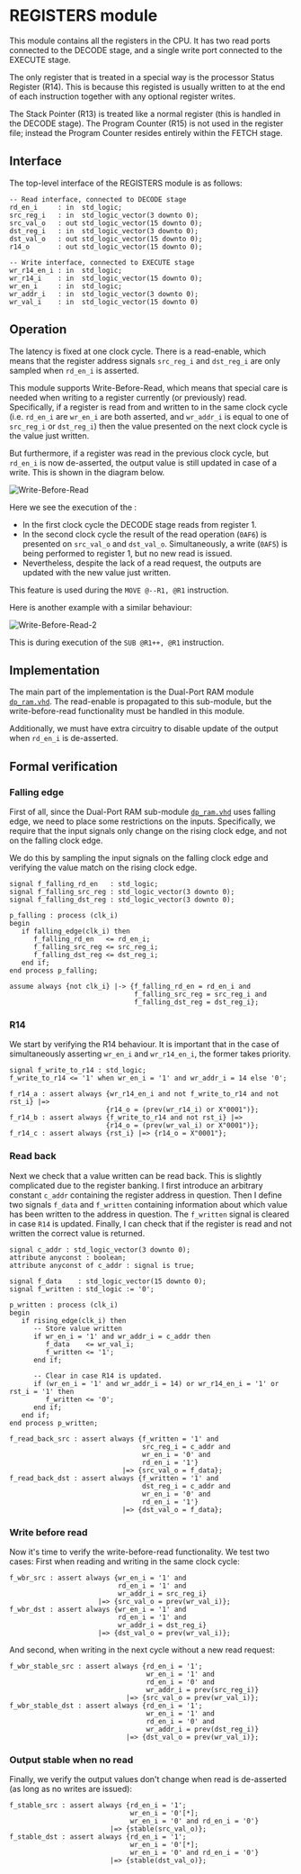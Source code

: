 # REGISTERS module

This module contains all the registers in the CPU. It has two read ports
connected to the DECODE stage, and a single write port connected to the EXECUTE
stage.

The only register that is treated in a special way is the processor Status
Register (R14). This is because this registed is usually written to at the end
of each instruction together with any optional register writes.

The Stack Pointer (R13) is treated like a normal register (this is handled in
the DECODE stage). The Program Counter (R15) is not used in the register file;
instead the Program Counter resides entirely within the FETCH stage.


## Interface
The top-level interface of the REGISTERS module is as follows:

```
-- Read interface, connected to DECODE stage
rd_en_i     : in  std_logic;
src_reg_i   : in  std_logic_vector(3 downto 0);
src_val_o   : out std_logic_vector(15 downto 0);
dst_reg_i   : in  std_logic_vector(3 downto 0);
dst_val_o   : out std_logic_vector(15 downto 0);
r14_o       : out std_logic_vector(15 downto 0);

-- Write interface, connected to EXECUTE stage
wr_r14_en_i : in  std_logic;
wr_r14_i    : in  std_logic_vector(15 downto 0);
wr_en_i     : in  std_logic;
wr_addr_i   : in  std_logic_vector(3 downto 0);
wr_val_i    : in  std_logic_vector(15 downto 0)
```


## Operation

The latency is fixed at one clock cycle. There is a read-enable, which means
that the register address signals `src_reg_i` and `dst_reg_i` are only sampled
when `rd_en_i` is asserted.

This module supports Write-Before-Read, which means that special care is needed
when writing to a register currently (or previously) read. Specifically, if a
register is read from and written to in the same clock cycle (i.e. `rd_en_i`
are `wr_en_i` are both asserted, and `wr_addr_i` is equal to one of `src_reg_i`
or `dst_reg_i`) then the value presented on the next clock cycle is the value
just written.

But furthermore, if a register was read in the previous clock cycle, but
`rd_en_i` is now de-asserted, the output value is still updated in case of a
write. This is shown in the diagram below.

![Write-Before-Read](write_before_read.png)

Here we see the execution of the :
* In the first clock cycle the DECODE stage reads from register 1.
* In the second clock cycle the result of the read operation (`0AF6`) is
  presented on `src_val_o` and `dst_val_o`. Simultaneously, a write (`0AF5`) is
  being performed to register 1, but no new read is issued.
* Nevertheless, despite the lack of a read request, the outputs are updated
  with the new value just written.

This feature is used during the `MOVE @--R1, @R1` instruction.

Here is another example with a similar behaviour:

![Write-Before-Read-2](write_before_read_2.png)

This is during execution of the `SUB @R1++, @R1` instruction.


## Implementation

The main part of the implementation is the Dual-Port RAM module
[`dp_ram.vhd`](../sub/dp_ram.vhd). The read-enable is propagated to this
sub-module, but the write-before-read functionality must be handled in this
module.

Additionally, we must have extra circuitry to disable update of the output when
`rd_en_i` is de-asserted.


## Formal verification

### Falling edge

First of all, since the Dual-Port RAM sub-module
[`dp_ram.vhd`](../sub/dp_ram.vhd) uses falling edge, we need to place some
restrictions on the inputs. Specifically, we require that the input signals
only change on the rising clock edge, and not on the falling clock edge.

We do this by sampling the input signals on the falling clock edge and
verifying the value match on the rising clock edge.

```
signal f_falling_rd_en   : std_logic;
signal f_falling_src_reg : std_logic_vector(3 downto 0);
signal f_falling_dst_reg : std_logic_vector(3 downto 0);

p_falling : process (clk_i)
begin
   if falling_edge(clk_i) then
      f_falling_rd_en   <= rd_en_i;
      f_falling_src_reg <= src_reg_i;
      f_falling_dst_reg <= dst_reg_i;
   end if;
end process p_falling;

assume always {not clk_i} |-> {f_falling_rd_en = rd_en_i and
                               f_falling_src_reg = src_reg_i and
                               f_falling_dst_reg = dst_reg_i};
```


### R14
We start by verifying the R14 behaviour. It is important that in the case of
simultaneously asserting `wr_en_i` and `wr_r14_en_i`, the former takes
priority.

```
signal f_write_to_r14 : std_logic;
f_write_to_r14 <= '1' when wr_en_i = '1' and wr_addr_i = 14 else '0';

f_r14_a : assert always {wr_r14_en_i and not f_write_to_r14 and not rst_i} |=>
                        {r14_o = (prev(wr_r14_i) or X"0001")};
f_r14_b : assert always {f_write_to_r14 and not rst_i} |=>
                        {r14_o = (prev(wr_val_i) or X"0001")};
f_r14_c : assert always {rst_i} |=> {r14_o = X"0001"};
```

### Read back

Next we check that a value written can be read back. This is slightly
complicated due to the register banking. I first introduce an arbitrary
constant `c_addr` containing the register address in question.  Then I define
two signals `f_data` and `f_written` containing information about which value
has been written to the address in question. The `f_written` signal is cleared
in case `R14` is updated. Finally, I can check that if the register is read and
not written the correct value is returned.

```
signal c_addr : std_logic_vector(3 downto 0);
attribute anyconst : boolean;
attribute anyconst of c_addr : signal is true;

signal f_data    : std_logic_vector(15 downto 0);
signal f_written : std_logic := '0';

p_written : process (clk_i)
begin
   if rising_edge(clk_i) then
      -- Store value written
      if wr_en_i = '1' and wr_addr_i = c_addr then
         f_data    <= wr_val_i;
         f_written <= '1';
      end if;

      -- Clear in case R14 is updated.
      if (wr_en_i = '1' and wr_addr_i = 14) or wr_r14_en_i = '1' or rst_i = '1' then
         f_written <= '0';
      end if;
   end if;
end process p_written;

f_read_back_src : assert always {f_written = '1' and
                                 src_reg_i = c_addr and
                                 wr_en_i = '0' and
                                 rd_en_i = '1'}
                            |=> {src_val_o = f_data};
f_read_back_dst : assert always {f_written = '1' and
                                 dst_reg_i = c_addr and
                                 wr_en_i = '0' and
                                 rd_en_i = '1'}
                            |=> {dst_val_o = f_data};
```

### Write before read
Now it's time to verify the write-before-read functionality. We test two cases: First when reading and writing in the same clock cycle:

```
f_wbr_src : assert always {wr_en_i = '1' and
                           rd_en_i = '1' and
                           wr_addr_i = src_reg_i}
                      |=> {src_val_o = prev(wr_val_i)};
f_wbr_dst : assert always {wr_en_i = '1' and
                           rd_en_i = '1' and
                           wr_addr_i = dst_reg_i}
                      |=> {dst_val_o = prev(wr_val_i)};
```

And second, when writing in the next cycle without a new read request:
```
f_wbr_stable_src : assert always {rd_en_i = '1';
                                  wr_en_i = '1' and
                                  rd_en_i = '0' and
                                  wr_addr_i = prev(src_reg_i)}
                             |=> {src_val_o = prev(wr_val_i)};
f_wbr_stable_dst : assert always {rd_en_i = '1';
                                  wr_en_i = '1' and
                                  rd_en_i = '0' and
                                  wr_addr_i = prev(dst_reg_i)}
                             |=> {dst_val_o = prev(wr_val_i)};
```

### Output stable when no read

Finally, we verify the output values don't change when read is de-asserted (as
long as no writes are issued):
```
f_stable_src : assert always {rd_en_i = '1';
                              wr_en_i = '0'[*];
                              wr_en_i = '0' and rd_en_i = '0'}
                         |=> {stable(src_val_o)};
f_stable_dst : assert always {rd_en_i = '1';
                              wr_en_i = '0'[*];
                              wr_en_i = '0' and rd_en_i = '0'}
                         |=> {stable(dst_val_o)};
```

